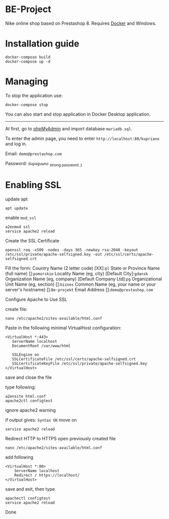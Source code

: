 # BE-Project
Nike online shop based on Prestashop 8. Requires [Docker](https://www.docker.com/products/docker-desktop/) and Windows.

# Installation guide
```
docker-compose build
docker-compose up -d
```

# Managing
To stop the application use:
```
docker-compose stop
```
You can also start and stop application in Docker Desktop application.

---
At first, go to [phpMyAdmin](http://localhost:81) and import database `mariadb.sql`.


To enter the admin page, you need to enter `http://localhost:80/kupriano` and log in.

Email: `demo@prestashop.com`

Password: `dupaguwno` <sub>strong password ;)</sub>

# Enabling SSL

update apt

```
apt update
```
enable `mod_ssl`

```
a2enmod ssl
service apache2 reload
```

Create the SSL Certificate
```
openssl req -x509 -nodes -days 365 -newkey rsa:2048 -keyout /etc/ssl/private/apache-selfsigned.key -out /etc/ssl/certs/apache-selfsigned.crt
```
Fill the form:
Country Name (2 letter code) [XX]:`pl`
State or Province Name (full name) []:`pomorskie`
Locality Name (eg, city) [Default City]:`gdansk` 
Organization Name (eg, company) [Default Company Ltd]:`pg`
Organizational Unit Name (eg, section) []:`biznes`
Common Name (eg, your name or your server's hostname) []:`Be-projekt`
Email Address []:`demo@prestashop.com`

Configure Apache to Use SSL

create file:
```
nano /etc/apache2/sites-available/html.conf
```

Paste in the following minimal VirtualHost configuration:
```
<VirtualHost *:443>
   ServerName localhost
   DocumentRoot /var/www/html

   SSLEngine on
   SSLCertificateFile /etc/ssl/certs/apache-selfsigned.crt
   SSLCertificateKeyFile /etc/ssl/private/apache-selfsigned.key
</VirtualHost>
```

save and close the file

type following:

```
a2ensite html.conf
apache2ctl configtest
```
ignore apache2 warning

if output gives: `Syntax OK` move on
```
service apache2 reload
```

Redirect HTTP to HTTPS
open previously created file

```
nano /etc/apache2/sites-available/html.conf
```
add following
```
<VirtualHost *:80>
    ServerName localhost
    Redirect / https://localhost/
</VirtualHost>
```
save and exit, then type

```
apachectl configtest
service apache2 reload
```
Done
